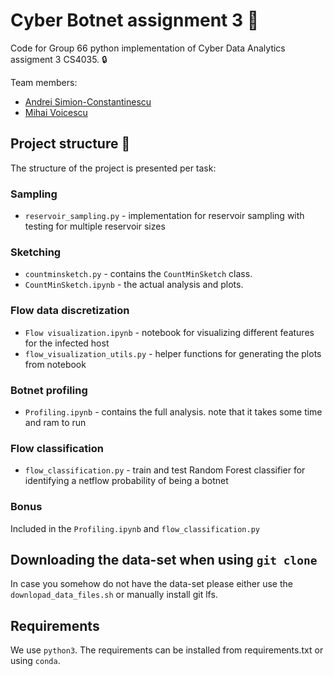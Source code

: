 # Cyber Botnet assignment 3 :japanese_goblin:

Code for Group 66 python implementation of Cyber Data Analytics assigment 3 CS4035. :lock:

Team members:

 * [Andrei Simion-Constantinescu](https://www.linkedin.com/in/andrei-simion-constantinescu/)
 * [Mihai Voicescu](https://github.com/mihai1voicescu)
 
## Project structure :open_file_folder:
The structure of the project is presented per task:


### Sampling

* `reservoir_sampling.py` - implementation for reservoir sampling with testing for multiple reservoir sizes

### Sketching

* `countminsketch.py` - contains the `CountMinSketch` class.
* `CountMinSketch.ipynb` - the actual analysis and plots.

### Flow data discretization

* `Flow visualization.ipynb` - notebook for visualizing different features for the infected host
* `flow_visualization_utils.py` - helper functions for generating the plots from notebook

### Botnet profiling

* `Profiling.ipynb` - contains the full analysis. note that it takes some time and ram
to run

### Flow classification
* `flow_classification.py` - train and test Random Forest classifier for identifying a netflow probability of being a botnet


### Bonus
Included in the `Profiling.ipynb` and `flow_classification.py`


## Downloading the data-set when using `git clone`
In case you somehow do not have the data-set please either use the `downlopad_data_files.sh`
or manually install git lfs.

## Requirements
We use `python3`. The requirements can be installed from requirements.txt
or using `conda`.


